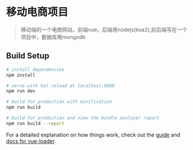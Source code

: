 # 移动电商项目

> 移动端的一个电商网站，前端vue，后端用nodejs(koa2),前后端写在一个项目中，数据库用mongodb

## Build Setup

``` bash
# install dependencies
npm install

# serve with hot reload at localhost:8080
npm run dev

# build for production with minification
npm run build

# build for production and view the bundle analyzer report
npm run build --report
```

For a detailed explanation on how things work, check out the [guide](http://vuejs-templates.github.io/webpack/) and [docs for vue-loader](http://vuejs.github.io/vue-loader).
